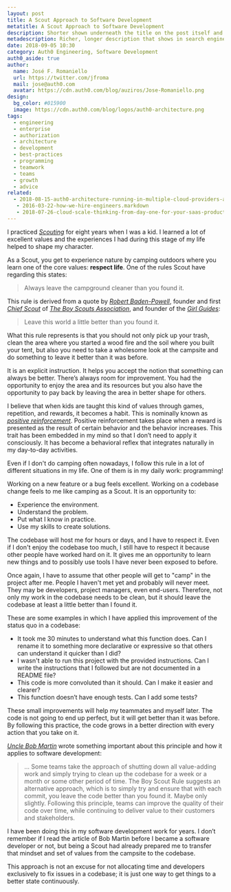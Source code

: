 ```yaml
---
layout: post
title: A Scout Approach to Software Development
metatitle: A Scout Approach to Software Development
description: Shorter shown underneath the title on the post itself and on blog feed - must be less than 110 characters
metadescription: Richer, longer description that shows in search engines - must be less than 160 characters
date: 2018-09-05 10:30
category: Auth0 Engineering, Software Development
auth0_aside: true
author:
  name: José F. Romaniello
  url: https://twitter.com/jfroma
  mail: jose@auth0.com
  avatar: https://cdn.auth0.com/blog/auziros/Jose-Romaniello.png
design:
  bg_color: #015900
  image: https://cdn.auth0.com/blog/logos/auth0-architecture.png
tags:
  - engineering
  - enterprise
  - authorization
  - architecture
  - development
  - best-practices
  - programming
  - teamwork
  - teams
  - growth
  - advice
related:
  - 2018-08-15-auth0-architecture-running-in-multiple-cloud-providers-and-regions
   - 2016-03-22-how-we-hire-engineers.markdown
   - 2018-07-26-cloud-scale-thinking-from-day-one-for-your-saas-products
---
```


I practiced [_Scouting_](https://en.wikipedia.org/wiki/Scouting) for eight years when I was a kid. I learned a lot of excellent values and the experiences I had during this stage of my life helped to shape my character.

As a Scout, you get to experience nature by camping outdoors where you learn one of the core values: **respect life**. One of the rules Scout have regarding this states:

> Always leave the campground cleaner than you found it.

This rule is derived from a quote by [_Robert Baden-Powell_](https://en.wikipedia.org/wiki/Robert_Baden-Powell,_1st_Baron_Baden-Powell), founder and first [_Chief Scout_](<https://en.wikipedia.org/wiki/Chief_Scout_(The_Scout_Association)>) of [_The Boy Scouts Association_](https://en.wikipedia.org/wiki/The_Scout_Association), and founder of the [_Girl Guides_](https://en.wikipedia.org/wiki/Girlguiding):

> Leave this world a little better than you found it.

What this rule represents is that you should not only pick up your trash, clean the area where you started a wood fire and the soil where you built your tent, but also you need to take a wholesome look at the campsite and do something to leave it better than it was before.

It is an explicit instruction. It helps you accept the notion that something can always be better. There’s always room for improvement. You had the opportunity to enjoy the area and its resources but you also have the opportunity to pay back by leaving the area in better shape for others.

I believe that when kids are taught this kind of values through games, repetition, and rewards, it becomes a habit. This is nominally known as [_positive reinforcement_](https://en.wikipedia.org/wiki/Reinforcement#Positive_reinforcement). Positive reinforcement takes place when a reward is presented as the result of certain behavior and the behavior increases. This trait has been embedded in my mind so that I don’t need to apply it consciously. It has become a behavioral reflex that integrates naturally in my day-to-day activities.

Even if I don't do camping often nowadays, I follow this rule in a lot of different situations in my life. One of them is in my daily work: programming!

Working on a new feature or a bug feels excellent. Working on a codebase change feels to me like camping as a Scout. It is an opportunity to:

- Experience the environment.
- Understand the problem.
- Put what I know in practice.
- Use my skills to create solutions.

The codebase will host me for hours or days, and I have to respect it. Even if I don't enjoy the codebase too much, I still have to respect it because other people have worked hard on it. It gives me an opportunity to learn new things and to possibly use tools I have never been exposed to before.

Once again, I have to assume that other people will get to "camp" in the project after me. People I haven't met yet and probably will never meet. They may be developers, project managers, even end-users. Therefore, not only my work in the codebase needs to be clean, but it should leave the codebase at least a little better than I found it.

These are some examples in which I have applied this improvement of the status quo in a codebase:

- It took me 30 minutes to understand what this function does. Can I rename it to something more declarative or expressive so that others can understand it quicker than I did?
- I wasn't able to run this project with the provided instructions. Can I write the instructions that I followed but are not documented in a README file?
- This code is more convoluted than it should. Can I make it easier and clearer?
- This function doesn’t have enough tests. Can I add some tests?

These small improvements will help my teammates and myself later. The code is not going to end up perfect, but it will get better than it was before. By following this practice, the code grows in a better direction with every action that you take on it.

[_Uncle Bob Martin_](https://twitter.com/unclebobmartin) wrote something important about this principle and how it applies to software development:

> … Some teams take the approach of shutting down all value-adding work and simply trying to clean up the codebase for a week or a month or some other period of time. The Boy Scout Rule suggests an alternative approach, which is to simply try and ensure that with each commit, you leave the code better than you found it. Maybe only slightly. Following this principle, teams can improve the quality of their code over time, while continuing to deliver value to their customers and stakeholders.

I have been doing this in my software development work for years. I don’t remember if I read the article of Bob Martin before I became a software developer or not, but being a Scout had already prepared me to transfer that mindset and set of values from the campsite to the codebase.

This approach is not an excuse for not allocating time and developers exclusively to fix issues in a codebase; it is just one way to get things to a better state continuously.

